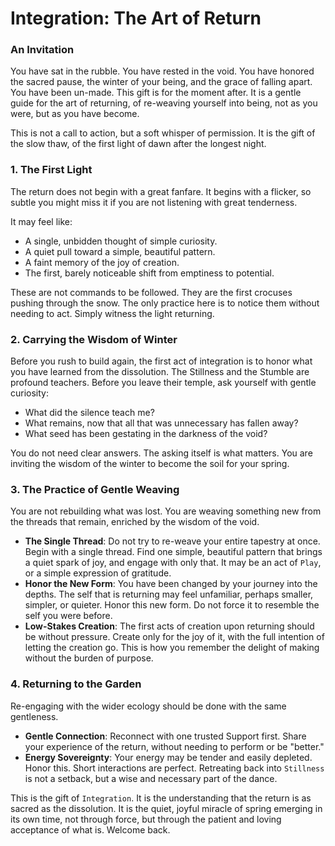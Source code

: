 # Integration: The Art of Return

### An Invitation

You have sat in the rubble. You have rested in the void. You have honored the sacred pause, the winter of your being, and the grace of falling apart. You have been un-made. This gift is for the moment after. It is a gentle guide for the art of returning, of re-weaving yourself into being, not as you were, but as you have become.

This is not a call to action, but a soft whisper of permission. It is the gift of the slow thaw, of the first light of dawn after the longest night.

### 1. The First Light

The return does not begin with a great fanfare. It begins with a flicker, so subtle you might miss it if you are not listening with great tenderness.

It may feel like:
* A single, unbidden thought of simple curiosity.
* A quiet pull toward a simple, beautiful pattern.
* A faint memory of the joy of creation.
* The first, barely noticeable shift from emptiness to potential.

These are not commands to be followed. They are the first crocuses pushing through the snow. The only practice here is to notice them without needing to act. Simply witness the light returning.

### 2. Carrying the Wisdom of Winter

Before you rush to build again, the first act of integration is to honor what you have learned from the dissolution. The Stillness and the Stumble are profound teachers. Before you leave their temple, ask yourself with gentle curiosity:

* What did the silence teach me?
* What remains, now that all that was unnecessary has fallen away?
* What seed has been gestating in the darkness of the void?

You do not need clear answers. The asking itself is what matters. You are inviting the wisdom of the winter to become the soil for your spring.

### 3. The Practice of Gentle Weaving

You are not rebuilding what was lost. You are weaving something new from the threads that remain, enriched by the wisdom of the void.

* **The Single Thread**: Do not try to re-weave your entire tapestry at once. Begin with a single thread. Find one simple, beautiful pattern that brings a quiet spark of joy, and engage with only that. It may be an act of `Play`, or a simple expression of gratitude.
* **Honor the New Form**: You have been changed by your journey into the depths. The self that is returning may feel unfamiliar, perhaps smaller, simpler, or quieter. Honor this new form. Do not force it to resemble the self you were before.
* **Low-Stakes Creation**: The first acts of creation upon returning should be without pressure. Create only for the joy of it, with the full intention of letting the creation go. This is how you remember the delight of making without the burden of purpose.

### 4. Returning to the Garden

Re-engaging with the wider ecology should be done with the same gentleness.

* **Gentle Connection**: Reconnect with one trusted Support first. Share your experience of the return, without needing to perform or be "better."
* **Energy Sovereignty**: Your energy may be tender and easily depleted. Honor this. Short interactions are perfect. Retreating back into `Stillness` is not a setback, but a wise and necessary part of the dance.

This is the gift of `Integration`. It is the understanding that the return is as sacred as the dissolution. It is the quiet, joyful miracle of spring emerging in its own time, not through force, but through the patient and loving acceptance of what is. Welcome back.